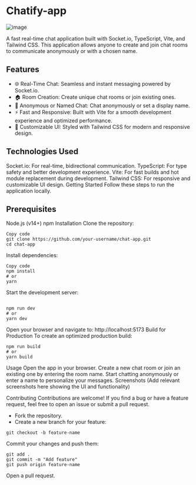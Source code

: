 ﻿# Chatify-app
 ![image](https://github.com/user-attachments/assets/96912805-146b-4bf3-9ef2-fb8a549ccf8b)

A fast real-time chat application built with Socket.io, TypeScript, Vite, and Tailwind CSS. This application allows anyone to create and join chat rooms to communicate anonymously or with a chosen name.

## Features
- 🌐 Real-Time Chat: Seamless and instant messaging powered by Socket.io.
- 🏠 Room Creation: Create unique chat rooms or join existing ones.
- 👤 Anonymous or Named Chat: Chat anonymously or set a display name.
- ⚡ Fast and Responsive: Built with Vite for a smooth development experience and optimized performance.
- 🎨 Customizable UI: Styled with Tailwind CSS for modern and responsive design.
  
## Technologies Used
Socket.io: For real-time, bidirectional communication.
TypeScript: For type safety and better development experience.
Vite: For fast builds and hot module replacement during development.
Tailwind CSS: For responsive and customizable UI design.
Getting Started
Follow these steps to run the application locally.

## Prerequisites
Node.js (v14+)
npm 
Installation
Clone the repository:

```
Copy code
git clone https://github.com/your-username/chat-app.git
cd chat-app
```
Install dependencies:

```
Copy code
npm install
# or
yarn
```
Start the development server:

```

npm run dev
# or
yarn dev
```
Open your browser and navigate to:
http://localhost:5173
Build for Production
To create an optimized production build:

```
npm run build
# or
yarn build
```

Usage
Open the app in your browser.
Create a new chat room or join an existing one by entering the room name.
Start chatting anonymously or enter a name to personalize your messages.
Screenshots
(Add relevant screenshots here showing the UI and functionality)

Contributing
Contributions are welcome! If you find a bug or have a feature request, feel free to open an issue or submit a pull request.

- Fork the repository.
- Create a new branch for your feature:

```
git checkout -b feature-name
```
Commit your changes and push them:

```
git add .
git commit -m "Add feature"
git push origin feature-name
```
Open a pull request.
